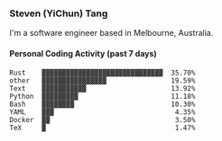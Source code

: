 ### Steven (YiChun) Tang

I'm a software engineer based in Melbourne, Australia.

#### Personal Coding Activity (past 7 days)
```
Rust    ▓▓▓▓▓▓▓▓▓▓▓▓▓▓▓▓▓▓▓▓▓▓▓▓▓▓▓▓▓▓  35.70%
other   ▓▓▓▓▓▓▓▓▓▓▓▓▓▓▓▓                19.59%
Text    ▓▓▓▓▓▓▓▓▓▓▓                     13.92%
Python  ▓▓▓▓▓▓▓▓▓                       11.18%
Bash    ▓▓▓▓▓▓▓▓                        10.30%
YAML    ▓▓▓                              4.35%
Docker  ▓▓                               3.50%
TeX     ▓                                1.47%
```
